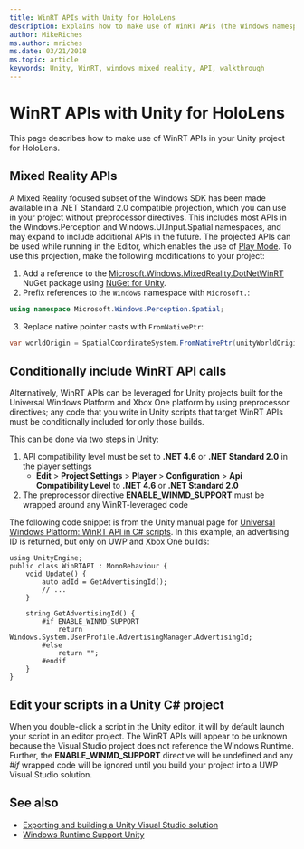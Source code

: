 ```yaml
---
title: WinRT APIs with Unity for HoloLens
description: Explains how to make use of WinRT APIs (the Windows namespace) in your Unity project for HoloLens.
author: MikeRiches
ms.author: mriches
ms.date: 03/21/2018
ms.topic: article
keywords: Unity, WinRT, windows mixed reality, API, walkthrough 
---
```


# WinRT APIs with Unity for HoloLens

This page describes how to make use of WinRT APIs in your Unity project for HoloLens.

## Mixed Reality APIs

A Mixed Reality focused subset of the Windows SDK has been made available in a .NET Standard 2.0 compatible projection, which you can use in your project without preprocessor directives. This includes most APIs in the Windows.Perception and Windows.UI.Input.Spatial namespaces, and may expand to include additional APIs in the future. The projected APIs can be used while running in the Editor, which enables the use of [Play Mode](https://docs.microsoft.com//windows/mixed-reality/unity-play-mode). To use this projection, make the following modifications to your project:

1) Add a reference to the [Microsoft.Windows.MixedReality.DotNetWinRT](https://www.nuget.org/packages/Microsoft.Windows.MixedReality.DotNetWinRT) NuGet package using [NuGet for Unity](https://github.com/GlitchEnzo/NuGetForUnity).
2) Prefix references to the `Windows` namespace with `Microsoft.`:
```cs
using namespace Microsoft.Windows.Perception.Spatial;
```
3) Replace native pointer casts with `FromNativePtr`:
```cs
var worldOrigin = SpatialCoordinateSystem.FromNativePtr(unityWorldOriginPtr);
```

## Conditionally include WinRT API calls

Alternatively, WinRT APIs can be leveraged for Unity projects built for the Universal Windows Platform and Xbox One platform by using preprocessor directives; any code that you write in Unity scripts that target WinRT APIs must be conditionally included for only those builds. 

This can be done via two steps in Unity:
1) API compatibility level must be set to **.NET 4.6** or **.NET Standard 2.0** in the player settings
    - **Edit** > **Project Settings** > **Player** > **Configuration** > **Api Compatibility Level** to **.NET 4.6** or **.NET Standard 2.0**
2) The preprocessor directive **ENABLE_WINMD_SUPPORT** must be wrapped around any WinRT-leveraged code

The following code snippet is from the Unity manual page for [Universal Windows Platform: WinRT API in C# scripts](https://docs.unity3d.com/Manual/windowsstore-scripts.html). In this example, an advertising ID is returned, but only on UWP and Xbox One builds:

```
using UnityEngine;
public class WinRTAPI : MonoBehaviour {
    void Update() {
        auto adId = GetAdvertisingId();
        // ...
    }

    string GetAdvertisingId() {
        #if ENABLE_WINMD_SUPPORT
            return Windows.System.UserProfile.AdvertisingManager.AdvertisingId;
        #else
            return "";
        #endif
    }
}
```

## Edit your scripts in a Unity C# project

When you double-click a script in the Unity editor, it will by default launch your script in an editor project. The WinRT APIs will appear to be unknown because the Visual Studio project does not reference the Windows Runtime. Further, the **ENABLE_WINMD_SUPPORT** directive will be undefined and any *#if* wrapped code will be ignored until you build your project into a UWP Visual Studio solution.

## See also
* [Exporting and building a Unity Visual Studio solution](exporting-and-building-a-unity-visual-studio-solution.md)
* [Windows Runtime Support Unity](https://docs.unity3d.com/Manual/IL2CPP-WindowsRuntimeSupport.html)
